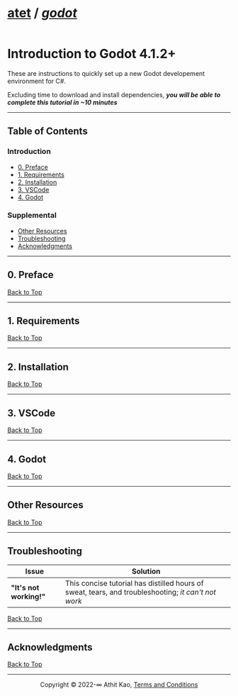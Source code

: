 # [atet](https://github.com/atet) / [**_godot_**](https://github.com/atet/3dp/blob/main/README.md#atet--godot)

[![]()](#nolink)

# Introduction to Godot 4.1.2+

These are instructions to quickly set up a new Godot developement environment for C#.

Excluding time to download and install dependencies, _**you will be able to complete this tutorial in ~10 minutes**_

--------------------------------------------------------------------------------------------------

## Table of Contents

### Introduction

* [0. Preface](#0-preface)
* [1. Requirements](#1-requirements)
* [2. Installation](#2-installation)
* [3. VSCode](#3-vscode)
* [4. Godot](#4-godot)

### Supplemental

* [Other Resources](#other-resources)
* [Troubleshooting](#troubleshooting)
* [Acknowledgments](#acknowledgments)

--------------------------------------------------------------------------------------------------

## 0. Preface

[Back to Top](#table-of-contents)

--------------------------------------------------------------------------------------------------

## 1. Requirements

[Back to Top](#table-of-contents)

--------------------------------------------------------------------------------------------------

## 2. Installation

[Back to Top](#table-of-contents)

--------------------------------------------------------------------------------------------------

## 3. VSCode

[Back to Top](#table-of-contents)

--------------------------------------------------------------------------------------------------

## 4. Godot

[Back to Top](#table-of-contents)

--------------------------------------------------------------------------------------------------

## Other Resources

[Back to Top](#table-of-contents)

--------------------------------------------------------------------------------------------------

## Troubleshooting

Issue | Solution
--- | ---
**"It's not working!"** | This concise tutorial has distilled hours of sweat, tears, and troubleshooting; _it can't not work_

[Back to Top](#table-of-contents)

--------------------------------------------------------------------------------------------------

## Acknowledgments

[Back to Top](#table-of-contents)

--------------------------------------------------------------------------------------------------

<p align="center">Copyright © 2022-∞ Athit Kao, <a href="http://www.athitkao.com/tos.html" target="_blank">Terms and Conditions</a></p>